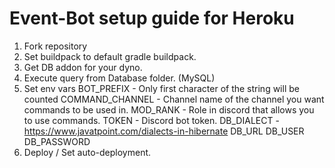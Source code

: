 # Event-Bot setup guide for Heroku
1. Fork repository
2. Set buildpack to default gradle buildpack.
3. Get DB addon for your dyno.
4. Execute query from Database folder. (MySQL)
5. Set env vars
  BOT_PREFIX - Only first character of the string will be counted
  COMMAND_CHANNEL - Channel name of the channel you want commands to be used in.
  MOD_RANK - Role in discord that allows you to use commands.
  TOKEN - Discord bot token.
  DB_DIALECT - https://www.javatpoint.com/dialects-in-hibernate
  DB_URL
  DB_USER
  DB_PASSWORD
6. Deploy / Set auto-deployment.
